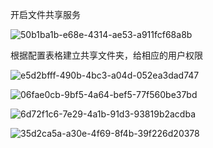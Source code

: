 开启文件共享服务

![50b1ba1b-e68e-4314-ae53-a911fcf68a8b](file:///C:/Typedown/50b1ba1b-e68e-4314-ae53-a911fcf68a8b.png)





根据配置表格建立共享文件夹，给相应的用户权限

![e5d2bfff-490b-4bc3-a04d-052ea3dad747](file:///C:/Typedown/e5d2bfff-490b-4bc3-a04d-052ea3dad747.png)

![06fae0cb-9bf5-4a64-bef5-77f560be37bd](file:///C:/Typedown/06fae0cb-9bf5-4a64-bef5-77f560be37bd.png)

![6d72f1c6-7e29-4a1b-91d3-93819b2acdba](file:///C:/Typedown/6d72f1c6-7e29-4a1b-91d3-93819b2acdba.png)

![35d2ca5a-a30e-4f69-8f4b-39f226d20378](file:///C:/Typedown/35d2ca5a-a30e-4f69-8f4b-39f226d20378.png)
